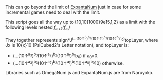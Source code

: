 This can go beyond the limit of [ExpantaNum](https://github.com/Naruyoko/ExpantaNum.js) just in case for some incremental games need to deal with the limit.

This script goes all the way up to {10,10{1000}9e15,1,2} as a limit with the following levels nested <i>f<sub>&omega;+1</sub>(f<sub>&omega;</sub>)</i>

They together represents sign\*J<sup>(...(10↑<sup>3</sup>)<sup>n<sub>3</sub></sup>(10↑↑)<sup>n<sub>2</sub></sup>(10↑)<sup>n<sub>1</sub></sup>n<sub>0</sub>)</sup>topLayer, where Jx is 10{x}10 (PsiCubed2's Letter notation), and topLayer is:

* (...(10↑<sup>a<sub>3</sub></sup>)<sup>b<sub>3</sub></sup>(10↑<sup>a<sub>2</sub></sup>)<sup>b<sub>2</sub></sup>(10↑<sup>a<sub>1</sub></sup>)<sup>b<sub>1</sub></sup>b<sub>0</sub>) if a<sub>0</sub>=0.
* (...(10↑<sup>a<sub>3</sub></sup>)<sup>b<sub>3</sub></sup>(10↑<sup>a<sub>2</sub></sup>)<sup>b<sub>2</sub></sup>(10↑<sup>a<sub>1</sub></sup>)<sup>b<sub>1</sub></sup>(10↑<sup>a<sub>0</sub></sup>)<sup>b<sub>0</sub></sup>10) otherwise.

Libraries such as OmegaNum.js and ExpantaNum.js are from Naruyoko.
